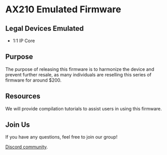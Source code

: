 # AX210 Emulated Firmware

## Legal Devices Emulated
- 1:1 IP Core

## Purpose
The purpose of releasing this firmware is to harmonize the device and prevent further resale, as many individuals are reselling this series of firmware for around $200.

## Resources
We will provide compilation tutorials to assist users in using this firmware.

## Join Us
If you have any questions, feel free to join our group!

[Discord community](https://discord.gg/xr4YF8cVx3).

